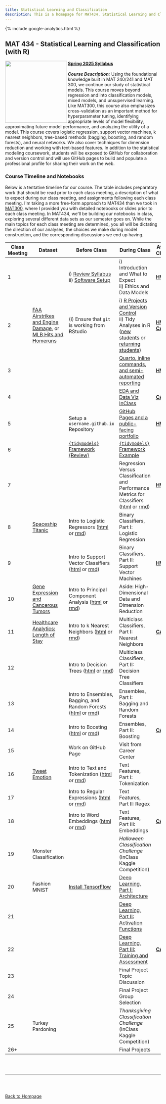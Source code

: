 ```yaml
---
title: Statistical Learning and Classification
description: This is a homepage for MAT434, Statistical Learning and Classification, with Dr. Gilbert at Southern New Hampshire University. This course introduces students to the construction, assessment, and interpretation of models in the classification setting. Depending on student interest, applications in computer vision, natural language processing, and/or deep learning are also explored.
---
```


{% include google-analytics.html %}

## MAT 434 - Statistical Learning and Classification (with R)

<img src="/SiteFiles/ISLR.png" align="left" width=200>[**Spring 2025 Syllabus**](https://drive.google.com/file/d/12SoH8F2d57ZAj-qsUKUwk_1knl2_4Axu/view?usp=sharing)<br/>
<br/>
***Course Description:*** Using the foundational knowledge built in MAT 240/241 and MAT 300, we continue our study of statistical models. This course moves beyond regression and into classification models, mixed models, and unsupervised learning. Like MAT300, this course also emphasizes cross-validation as an important method for  hyperparameter tuning, identifying appropriate levels of model flexibility, approximating future model performance, and analyzing the utility of a model. This course covers logistic regression, support vector machines, k nearest neighbors, tree-based methods (bagging, boosting, and random forests), and neural networks. We also cover techniques for dimension reduction and working with text-based features. In addition to the statistical modeling coursework, students will be exposed to GitHub for collaboration and version control and will use GitHub pages to build and populate a professional profile for sharing their work on the web.<br/>

### Course Timeline and Notebooks

Below is a tentative timeline for our course. The table includes preparatory work that should be read prior to each class meeting, a description of what to expect during our class meeting, and assignments following each class meeting. I'm taking a more free-form approach to MAT434 than we took in [MAT300](https://agmath.github.io/RegressionCourse.html), where I provided you with detailed notebooks or slides prior to each class meeting. In MAT434, we'll be building our notebooks in class, exploring several different data sets as our semester goes on. While the main topics for each class meeting are determined, you all will be dictating the direction of our analyses, the choices we make during model construction, and the corresponding discussions we end up having.

| Class Meeting | Dataset | Before Class | During Class | After Class |
|---------------|--------------|--------------|--------------|-------------|
| 1 |  | i) [Review Syllabus](https://drive.google.com/file/d/1W6sLmFZ0tkIPkqqo5nfSIusywC8R2zL-/view?usp=sharing) <br/> ii) [Software Setup](https://agmath.github.io/ClassificationCourse/SoftwareSetup.html) |  i) Introduction and What to Expect <br/> ii) Ethics and Data Models | [**HW 1**](https://agmath.github.io/ClassificationCourse/HW1.html) |
| 2 | [FAA Airstrikes and Engine Damage](https://www.kaggle.com/competitions/sliced-s01e02-xunyc5/data), or <br/> [MLB Hits and Homeruns](https://www.kaggle.com/competitions/sliced-s01e09-playoffs-1/data?select=train.csv) | (i) Ensure that `git` is working from RStudio | i) [R Projects and Version Control](https://agmath.github.io/ClassificationCourse/x_RprojectsVersionControl.html) <br/> ii) Tidy Analyses in R ([new students](https://agmath.github.io/ClassificationCourse/Day2_TidyAnalyses_newStudents.html) or [returning students](https://agmath.github.io/ClassificationCourse/Day2_TidyAnalyses_returningStudents.html)) | [**HW 2**](https://agmath.github.io/ClassificationCourse/HW2.html) <br/> [**CA 1**](https://agmath.github.io/ClassificationCourse/CA1.html) |
| 3 |  |  | [Quarto, inline commands, and semi-automated reporting](https://agmath.github.io/ClassificationCourse/Day3_RMarkdown_InlineR.html) | [**HW 3**](https://agmath.github.io/ClassificationCourse/HW3.html) |
| 4 |  |  |  [EDA and Data Viz InClass](https://agmath.github.io/ClassificationCourse/Day4_EDA_and_Viz_Primer.html) | [**CA 2**](https://agmath.github.io/ClassificationCourse/CA2.html) | 
| 5 |  | Setup a `username.github.io` Repository | [GitHub Pages and a public-facing portfolio](https://agmath.github.io/ClassificationCourse/Day5_GitHubPages.html) | [**HW 4**](https://agmath.github.io/ClassificationCourse/HW4.html)
| 6 |  | [`{tidymodels}` Framework (Review)](https://agmath.github.io/ClassificationCourse/x_ModelingFrameworkAndTidymodelsReview.html) | [`{tidymodels}` Framework Example](https://agmath.github.io/ClassificationCourse/x_TidymodelsExample.html) |  |
| 7 |  |  | Regression Versus Classification and Performance Metrics for Classifiers ([html](https://agmath.github.io/ClassificationCourse/Day7_RegressionVersusClassification.html) or [rmd](https://agmath.github.io/ClassificationCourse/Day7_RegressionVersusClassification.Rmd)) | [**HW 5**](https://agmath.github.io/ClassificationCourse/HW5.html) |
| 8 | [Spaceship Titanic](https://raw.githubusercontent.com/agmath/agmath.github.io/master/data/classification/spaceship_titanic.csv) | Intro to Logistic Regressors ([html](https://agmath.github.io/ClassificationCourse/Day8b_LogisticRegression_Intro.html) or [rmd](https://agmath.github.io/ClassificationCourse/Day8b_LogisticRegression_Intro.Rmd)) | Binary Classifiers, Part I: Logistic Regression |  |
| 9 |  | Intro to Support Vector Classifiers ([html](https://agmath.github.io/ClassificationCourse/Day9b_SupportVectorMachines_Intro.html) or [rmd](https://agmath.github.io/ClassificationCourse/Day9b_SupportVectorMachines_Intro.rmd)) | Binary Classifiers, Part II: Support Vector Machines | [**HW 6**](https://agmath.github.io/ClassificationCourse/HW6.html) |
| 10 | [Gene Expression and Cancerous Tumors](https://raw.githubusercontent.com/agmath/agmath.github.io/master/data/classification/cancer_gene_expression_data.csv) | Intro to Principal Component Analysis ([html](https://agmath.github.io/ClassificationCourse/Day10b_PrincipalComponentAnalysis_Intro.html) or [rmd](https://agmath.github.io/ClassificationCourse/Day10b_PrincipalComponentAnalysis_Intro.rmd)) | Aside: High-Dimensional Data and Dimension Reduction |  |
| 11 | [Healthcare Analytics: Length of Stay](https://raw.githubusercontent.com/agmath/agmath.github.io/master/data/classification/hospital_stays.csv) | Intro to k Nearest Neighbors ([html](https://agmath.github.io/ClassificationCourse/Day11b_KNN_Intro.html) or [rmd](https://agmath.github.io/ClassificationCourse/Day11b_KNN_Intro.rmd)) | Multiclass Classifiers, Part I: Nearest Neighbors | [**CA 3**](https://agmath.github.io/ClassificationCourse/CA3.html) |
| 12 |  | Intro to Decision Trees ([html](https://agmath.github.io/ClassificationCourse/Day12b_DecisionTreeClassifiers_Intro.html) or [rmd](https://agmath.github.io/ClassificationCourse/Day12b_DecisionTreeClassifiers_Intro.rmd)) | Multiclass Classifiers, Part II: Decision Tree Classifiers |  |
| 13 |  | Intro to Ensembles, Bagging, and Random Forests ([html](https://agmath.github.io/ClassificationCourse/Day13b_EnsemblesBaggingAndRandomForests_Intro.html) or [rmd](https://agmath.github.io/ClassificationCourse/Day13b_EnsemblesBaggingAndRandomForests_Intro.rmd)) | Ensembles, Part I: Bagging and Random Forests |  |
| 14 |  | Intro to Boosting ([html](https://agmath.github.io/ClassificationCourse/Day14b_Boosting_Intro.html) or [rmd](https://agmath.github.io/ClassificationCourse/Day14b_Boosting_Intro.rmd)) | Ensembles, Part II: Boosting | [**CA 4**](https://agmath.github.io/ClassificationCourse/CA4.html) |
| 15 |  | Work on GitHub Page | Visit from Career Center |  |
| 16 | [Tweet Emotion](https://raw.githubusercontent.com/agmath/agmath.github.io/master/data/classification/tweet_emotions.csv) | Intro to Text and Tokenization ([html](https://agmath.github.io/ClassificationCourse/Day16b_TextAndTokenization_Intro.html) or [rmd](https://agmath.github.io/ClassificationCourse/Day16b_TextAndTokenization_Intro.rmd)) | Text Features, Part I: Tokenization |  |
| 17 |  | Intro to Regular Expressions ([html](https://agmath.github.io/ClassificationCourse/Day17b_RegularExpressions_Intro.html) or [rmd](https://agmath.github.io/ClassificationCourse/Day17b_RegularExpressions_Intro.rmd)) | Text Features, Part II: Regex |  |
| 18 |  | Intro to Word Embeddings ([html](https://agmath.github.io/ClassificationCourse/Day18b_Embeddings_Intro.html) or [rmd](https://agmath.github.io/ClassificationCourse/Day18b_Embeddings_Intro.rmd)) | Text Features, Part III: Embeddings | [**CA 5**](https://agmath.github.io/ClassificationCourse/CA5.html) |
| 19 | Monster Classification |  | *Halloween Classification Challenge* <br/> (InClass Kaggle Competition) |  |
| 20 | Fashion MNIST | [Install TensorFlow](https://agmath.github.io/ClassificationCourse/Day20b_InstallingTensorFlow.html) | [Deep Learning, Part I: Architecture](https://agmath.github.io/ClassificationCourse/Day20d_DeepLearningArchitectures.html) |  |
| 21 |  |  | [Deep Learning, Part II: Activation Functions](https://agmath.github.io/ClassificationCourse/Day21d_DeepLearningActivationFunctions.html) |  |
| 22 |  |  | [Deep Learning, Part III: Training and Assessment](https://agmath.github.io/ClassificationCourse/Day22d_DeepLearningImplementation.html) | [**CA 6**](https://agmath.github.io/ClassificationCourse/CA6.html) |
| 23 |  |  | Final Project Topic Discussion |  |
| 24 |  |  | Final Project Group Selection |  |
| 25 | Turkey Pardoning |  | *Thanksgiving Classification Challenge* <br/> (InClass Kaggle Competition) |  |
| 26+ |  |  | Final Projects |  |

<br/>
<br/>

***

<br/>
<br/>

[Back to Hompage](https://agmath.github.io/)
